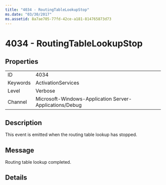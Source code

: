 ```yaml
---
title: "4034 - RoutingTableLookupStop"
ms.date: "03/30/2017"
ms.assetid: 8a7ae705-77fd-42ce-a181-814765873d73
---
```

# 4034 - RoutingTableLookupStop
## Properties  
  
|||  
|-|-|  
|ID|4034|  
|Keywords|ActivationServices|  
|Level|Verbose|  
|Channel|Microsoft-Windows-Application Server-Applications/Debug|  
  
## Description  
 This event is emitted when the routing table lookup has stopped.  
  
## Message  
 Routing table lookup completed.  
  
## Details
